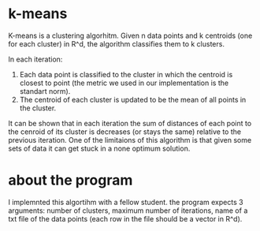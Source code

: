 # k-means
K-means is a clustering algorhitm. Given n data points and k centroids (one for each cluster) in R^d, the algorithm classifies them to k clusters.

In each iteration:
1. Each data point is classified to the cluster in which the centroid is closest to point (the metric we used in our implementation is the standart norm).
2. The centroid of each cluster is updated to be the mean of all points in the cluster.

It can be shown that in each iteration the sum of distances of each point to the cenroid of its cluster is decreases (or stays the same) relative to the previous iteration.
One of the limitaions of this algorithm is that given some sets of data it can get stuck in a none optimum solution.

# about the program
I implemnted this algortihm with a fellow student. the program expects 3 arguments: number of clusters, maximum number of iterations, name of a txt file of the data points (each row in the file should be a vector in R^d).
